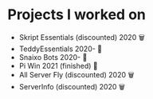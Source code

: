 # Projects I worked on
- Skript Essentials (discounted) 2020 🗑️
- TeddyEssentials 2020- :star_struck: 
- Snaixo Bots 2020- :star_struck:
- Pi Win 2021 (finished) :star_struck:
- All Server Fly (discounted) 2020 :wastebasket:
- ServerInfo (discounted) 2020 :wastebasket:
